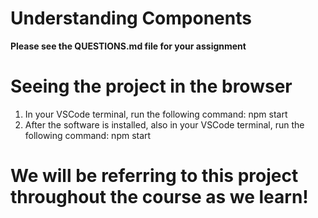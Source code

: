 # Understanding Components
**Please see the QUESTIONS.md file for your assignment**

# Seeing the project in the browser
1. In your VSCode terminal, run the following command: npm start
2. After the software is installed, also in your VSCode terminal, run the following command: npm start

# We will be referring to this project throughout the course as we learn!

